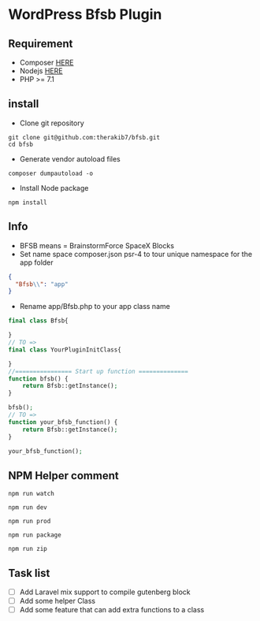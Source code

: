 # WordPress Bfsb Plugin

## Requirement 
- Composer [HERE](https://getcomposer.org/doc/00-intro.md#installation-linux-unix-macos)
- Nodejs [HERE](https://nodejs.org/en/download/)
- PHP >= 7.1
## install
- Clone git repository
```shell script
git clone git@github.com:therakib7/bfsb.git
cd bfsb
```
- Generate vendor autoload files
```shell script
composer dumpautoload -o 
```
- Install Node package
```shell script
npm install
```

## Info
- BFSB means = BrainstormForce SpaceX Blocks
- Set name space composer.json psr-4 to tour unique namespace for the app folder
```json
{
  "Bfsb\\": "app"
}
```
- Rename app/Bfsb.php to your app class name
```php
final class Bfsb{

}
// TO =>
final class YourPluginInitClass{

}
//================ Start up function ==============
function bfsb() {
    return Bfsb::getInstance();
}

bfsb();
// TO =>
function your_bfsb_function() {
    return Bfsb::getInstance();
}

your_bfsb_function();
```

## NPM Helper comment
```shell script
npm run watch
```
```shell script
npm run dev
```
```shell script
npm run prod
```  
```shell script
npm run package 
``` 
```shell script
npm run zip 
``` 

## Task list
- [ ] Add Laravel mix support to compile gutenberg block 
- [ ] Add some helper Class 
- [ ] Add some feature that can add extra functions to a class